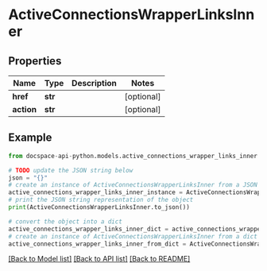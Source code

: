 # ActiveConnectionsWrapperLinksInner

## Properties

Name | Type | Description | Notes
------------ | ------------- | ------------- | -------------
**href** | **str** |  | [optional] 
**action** | **str** |  | [optional] 

## Example

```python
from docspace-api-python.models.active_connections_wrapper_links_inner import ActiveConnectionsWrapperLinksInner

# TODO update the JSON string below
json = "{}"
# create an instance of ActiveConnectionsWrapperLinksInner from a JSON string
active_connections_wrapper_links_inner_instance = ActiveConnectionsWrapperLinksInner.from_json(json)
# print the JSON string representation of the object
print(ActiveConnectionsWrapperLinksInner.to_json())

# convert the object into a dict
active_connections_wrapper_links_inner_dict = active_connections_wrapper_links_inner_instance.to_dict()
# create an instance of ActiveConnectionsWrapperLinksInner from a dict
active_connections_wrapper_links_inner_from_dict = ActiveConnectionsWrapperLinksInner.from_dict(active_connections_wrapper_links_inner_dict)
```
[[Back to Model list]](../README.md#documentation-for-models) [[Back to API list]](../README.md#documentation-for-api-endpoints) [[Back to README]](../README.md)


